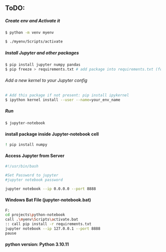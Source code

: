 ## ToDO:

##### Create env and Activate it
```sh
$ python -m venv myenv

$ ./myenv/Scripts/activate
```

##### Install Jupyter and other packages
```sh
$ pip install jupyter numpy pandas
$ pip freeze > requirements.txt # add package into requirements.txt (for install python -r requirements.txt)
```

###### Add a new kernel to your Jupyter config
```sh
# Add this package if not present: pip install ipykernel
$ ipython kernel install --user --name=your_env_name
```

##### Run
```sh
$ jupyter-notebook
```

#### install package inside Jupyter-notebook cell
```sh
! pip install numpy
```

#### Access Jupyter from Server
```sh
#!/usr/bin/bash

#Set Password to jupyter
#jupyter notebook password

jupyter notebook --ip 0.0.0.0 --port 8888
```

#### Windows Bat File (jupyter-notebook.bat)
```sh
F:
cd projects\python-notebook
call .\myenv\Scripts\activate.bat
:: call pip install -r requirements.txt
jupyter notebook --ip 127.0.0.1 --port 8888
pause
```

#### python version: Python 3.10.11
